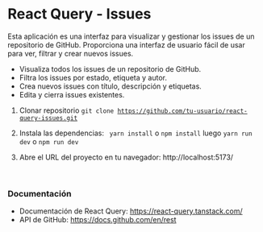 # React Query - Issues

Esta aplicación es una interfaz para visualizar y gestionar los issues de un repositorio de GitHub. Proporciona una interfaz de usuario fácil de usar para ver, filtrar y crear nuevos issues.

* Visualiza todos los issues de un repositorio de GitHub.
* Filtra los issues por estado, etiqueta y autor.
* Crea nuevos issues con título, descripción y etiquetas.
* Edita y cierra issues existentes.

1. Clonar repositorio
<code>git clone https://github.com/tu-usuario/react-query-issues.git</code>

2. Instala las dependencias: 
``` yarn install``` o ```npm install```
luego
``` yarn run dev ``` o ```npm run dev```

3. Abre el URL del proyecto en tu navegador:
http://localhost:5173/
<br />
<h3>Documentación</h3>

* Documentación de React Query: https://react-query.tanstack.com/
* API de GitHub: https://docs.github.com/en/rest
